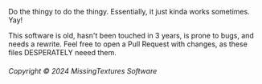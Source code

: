 Do the thingy to do the thingy.
Essentially, it just kinda works sometimes. Yay!

This software is old, hasn't been touched in 3 years, is prone to bugs,
and needs a rewrite. 
Feel free to open a Pull Request with changes, as these files DESPERATELY neeed them.

###### Copyright © 2024 MissingTextures Software
